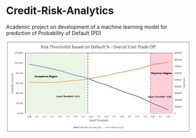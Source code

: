 # Credit-Risk-Analytics
Academic project on development of a machine learning model for prediction of Probability of Default (PD)

![alt text](https://github.com/unnikrishnansivakumar/Credit-Risk-Analytics/blob/main/images/2point.JPG)
